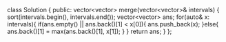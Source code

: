 class Solution {
public:
    vector<vector<int>> merge(vector<vector<int>>& intervals) {
        sort(intervals.begin(), intervals.end());
        vector<vector<int>> ans;
        for(auto& x: intervals){
            if(ans.empty() || ans.back()[1] < x[0]){
                ans.push_back(x);
            }else{
                ans.back()[1] = max(ans.back()[1], x[1]);
            }
        }
        return ans;
    }
};